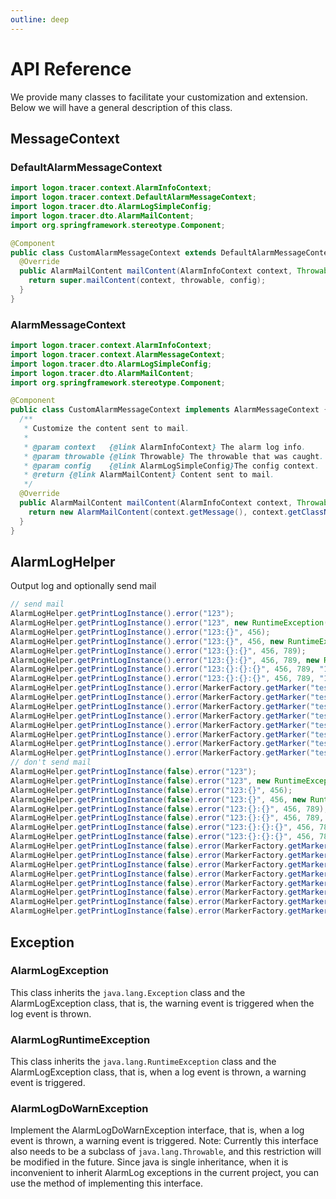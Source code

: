 ```yaml
---
outline: deep
---
```


# API Reference

We provide many classes to facilitate your customization and extension. Below we will have a general description of this class.

## MessageContext

### DefaultAlarmMessageContext

```java
import logon.tracer.context.AlarmInfoContext;
import logon.tracer.context.DefaultAlarmMessageContext;
import logon.tracer.dto.AlarmLogSimpleConfig;
import logon.tracer.dto.AlarmMailContent;
import org.springframework.stereotype.Component;

@Component
public class CustomAlarmMessageContext extends DefaultAlarmMessageContext {
  @Override
  public AlarmMailContent mailContent(AlarmInfoContext context, Throwable throwable, AlarmLogSimpleConfig config) {
    return super.mailContent(context, throwable, config);
  }
}
```

### AlarmMessageContext

```java
import logon.tracer.context.AlarmInfoContext;
import logon.tracer.context.AlarmMessageContext;
import logon.tracer.dto.AlarmLogSimpleConfig;
import logon.tracer.dto.AlarmMailContent;
import org.springframework.stereotype.Component;

@Component
public class CustomAlarmMessageContext implements AlarmMessageContext {
  /**
   * Customize the content sent to mail.
   *
   * @param context   {@link AlarmInfoContext} The alarm log info.
   * @param throwable {@link Throwable} The throwable that was caught.
   * @param config    {@link AlarmLogSimpleConfig}The config context.
   * @return {@link AlarmMailContent} Content sent to mail.
   */
  @Override
  public AlarmMailContent mailContent(AlarmInfoContext context, Throwable throwable, AlarmLogSimpleConfig config) {
    return new AlarmMailContent(context.getMessage(), context.getClassName());
  }
}
```

## AlarmLogHelper

Output log and optionally send mail

```java
// send mail
AlarmLogHelper.getPrintLogInstance().error("123");
AlarmLogHelper.getPrintLogInstance().error("123", new RuntimeException());
AlarmLogHelper.getPrintLogInstance().error("123:{}", 456);
AlarmLogHelper.getPrintLogInstance().error("123:{}", 456, new RuntimeException());
AlarmLogHelper.getPrintLogInstance().error("123:{}:{}", 456, 789);
AlarmLogHelper.getPrintLogInstance().error("123:{}:{}", 456, 789, new RuntimeException());
AlarmLogHelper.getPrintLogInstance().error("123:{}:{}:{}", 456, 789, "111");
AlarmLogHelper.getPrintLogInstance().error("123:{}:{}:{}", 456, 789, "111", new RuntimeException());
AlarmLogHelper.getPrintLogInstance().error(MarkerFactory.getMarker("test"), "123");
AlarmLogHelper.getPrintLogInstance().error(MarkerFactory.getMarker("test"), "123", new RuntimeException());
AlarmLogHelper.getPrintLogInstance().error(MarkerFactory.getMarker("test"), "123:{}", 456);
AlarmLogHelper.getPrintLogInstance().error(MarkerFactory.getMarker("test"), "123:{}", 456, new RuntimeException());
AlarmLogHelper.getPrintLogInstance().error(MarkerFactory.getMarker("test"), "123:{}:{}", 456, 789);
AlarmLogHelper.getPrintLogInstance().error(MarkerFactory.getMarker("test"), "123:{}:{}", 456, 789, new RuntimeException());
AlarmLogHelper.getPrintLogInstance().error(MarkerFactory.getMarker("test"), "123:{}:{}:{}", 456, 789, "111");
AlarmLogHelper.getPrintLogInstance().error(MarkerFactory.getMarker("test"), "123:{}:{}:{}", 456, 789, "111", new RuntimeException());
// don't send mail
AlarmLogHelper.getPrintLogInstance(false).error("123");
AlarmLogHelper.getPrintLogInstance(false).error("123", new RuntimeException());
AlarmLogHelper.getPrintLogInstance(false).error("123:{}", 456);
AlarmLogHelper.getPrintLogInstance(false).error("123:{}", 456, new RuntimeException());
AlarmLogHelper.getPrintLogInstance(false).error("123:{}:{}", 456, 789);
AlarmLogHelper.getPrintLogInstance(false).error("123:{}:{}", 456, 789, new RuntimeException());
AlarmLogHelper.getPrintLogInstance(false).error("123:{}:{}:{}", 456, 789, "111");
AlarmLogHelper.getPrintLogInstance(false).error("123:{}:{}:{}", 456, 789, "111", new RuntimeException());
AlarmLogHelper.getPrintLogInstance(false).error(MarkerFactory.getMarker("test"), "123");
AlarmLogHelper.getPrintLogInstance(false).error(MarkerFactory.getMarker("test"), "123", new RuntimeException());
AlarmLogHelper.getPrintLogInstance(false).error(MarkerFactory.getMarker("test"), "123:{}", 456);
AlarmLogHelper.getPrintLogInstance(false).error(MarkerFactory.getMarker("test"), "123:{}", 456, new RuntimeException());
AlarmLogHelper.getPrintLogInstance(false).error(MarkerFactory.getMarker("test"), "123:{}:{}", 456, 789);
AlarmLogHelper.getPrintLogInstance(false).error(MarkerFactory.getMarker("test"), "123:{}:{}", 456, 789, new RuntimeException());
AlarmLogHelper.getPrintLogInstance(false).error(MarkerFactory.getMarker("test"), "123:{}:{}:{}", 456, 789, "111");
AlarmLogHelper.getPrintLogInstance(false).error(MarkerFactory.getMarker("test"), "123:{}:{}:{}", 456, 789, "111", new RuntimeException());
```

## Exception

### AlarmLogException

This class inherits the `java.lang.Exception` class and the AlarmLogException class, that is, the warning event is triggered when the log event is thrown.

### AlarmLogRuntimeException

This class inherits the `java.lang.RuntimeException` class and the AlarmLogException class, that is, when a log event is thrown, a warning event is triggered.

### AlarmLogDoWarnException

Implement the AlarmLogDoWarnException interface, that is, when a log event is thrown, a warning event is triggered. Note: Currently this interface also needs to be a subclass of `java.lang.Throwable`, and this restriction will be modified in the future. Since java is single inheritance, when it is inconvenient to inherit AlarmLog exceptions in the current project, you can use the method of implementing this interface.

